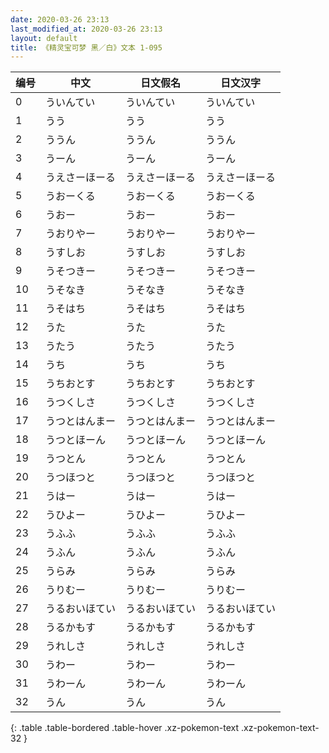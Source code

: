 ```yaml
---
date: 2020-03-26 23:13
last_modified_at: 2020-03-26 23:13
layout: default
title: 《精灵宝可梦 黑／白》文本 1-095
---
```

| 编号 | 中文 | 日文假名 | 日文汉字 |
| ---- | ---- | ---- | --- |
| 0 | ういんてい | ういんてい | ういんてい |
| 1 | うう | うう | うう |
| 2 | ううん | ううん | ううん |
| 3 | うーん | うーん | うーん |
| 4 | うえさーほーる | うえさーほーる | うえさーほーる |
| 5 | うおーくる | うおーくる | うおーくる |
| 6 | うおー | うおー | うおー |
| 7 | うおりやー | うおりやー | うおりやー |
| 8 | うすしお | うすしお | うすしお |
| 9 | うそつきー | うそつきー | うそつきー |
| 10 | うそなき | うそなき | うそなき |
| 11 | うそはち | うそはち | うそはち |
| 12 | うた | うた | うた |
| 13 | うたう | うたう | うたう |
| 14 | うち | うち | うち |
| 15 | うちおとす | うちおとす | うちおとす |
| 16 | うつくしさ | うつくしさ | うつくしさ |
| 17 | うつとはんまー | うつとはんまー | うつとはんまー |
| 18 | うつとほーん | うつとほーん | うつとほーん |
| 19 | うつとん | うつとん | うつとん |
| 20 | うつほつと | うつほつと | うつほつと |
| 21 | うはー | うはー | うはー |
| 22 | うひよー | うひよー | うひよー |
| 23 | うふふ | うふふ | うふふ |
| 24 | うふん | うふん | うふん |
| 25 | うらみ | うらみ | うらみ |
| 26 | うりむー | うりむー | うりむー |
| 27 | うるおいほてい | うるおいほてい | うるおいほてい |
| 28 | うるかもす | うるかもす | うるかもす |
| 29 | うれしさ | うれしさ | うれしさ |
| 30 | うわー | うわー | うわー |
| 31 | うわーん | うわーん | うわーん |
| 32 | うん | うん | うん |
{: .table .table-bordered .table-hover .xz-pokemon-text .xz-pokemon-text-32 }
